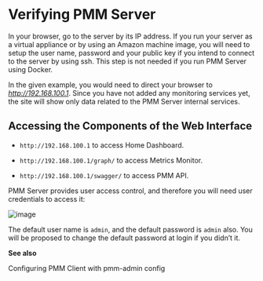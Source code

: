 # Verifying PMM Server

In your browser, go to the server by its IP address. If you run your server as a
virtual appliance or by using an Amazon machine image, you will need to setup
the user name, password and your public key if you intend to connect to the
server by using ssh. This step is not needed if you run PMM Server using
Docker.

In the given example, you would need to direct your browser to
*http://192.168.100.1*. Since you have not added any monitoring services yet,
the site will show only data related to the PMM Server internal services.

## Accessing the Components of the Web Interface


* `http://192.168.100.1` to access Home Dashboard.


* `http://192.168.100.1/graph/` to access Metrics Monitor.


* `http://192.168.100.1/swagger/` to access PMM API.

PMM Server provides user access control, and therefore you will need
user credentials to access it:



![image](/_images/pmm-login-screen.png)

The default user name is `admin`, and the default password is `admin` also.
You will be proposed to change the default password at login if you didn’t it.

**See also**

Configuring PMM Client with pmm-admin config
